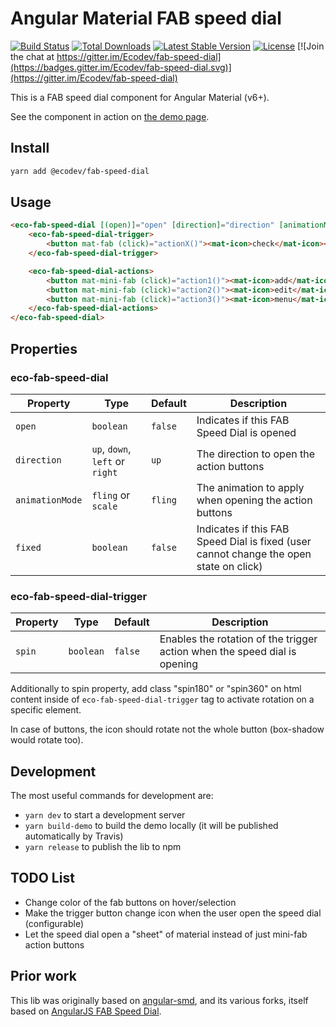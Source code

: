 # Angular Material FAB speed dial

[![Build Status](https://travis-ci.org/Ecodev/fab-speed-dial.svg?branch=master)](https://travis-ci.org/Ecodev/fab-speed-dial)
[![Total Downloads](https://img.shields.io/npm/dt/@ecodev/fab-speed-dial.svg)](https://www.npmjs.com/package/@ecodev/fab-speed-dial)
[![Latest Stable Version](https://img.shields.io/npm/v/@ecodev/fab-speed-dial.svg)](https://www.npmjs.com/package/@ecodev/fab-speed-dial)
[![License](https://img.shields.io/npm/l/@ecodev/fab-speed-dial.svg)](https://www.npmjs.com/package/@ecodev/fab-speed-dial)
[![Join the chat at https://gitter.im/Ecodev/fab-speed-dial](https://badges.gitter.im/Ecodev/fab-speed-dial.svg)](https://gitter.im/Ecodev/fab-speed-dial)

This is a FAB speed dial component for Angular Material (v6+).

See the component in action on [the demo page](https://ecodev.github.io/fab-speed-dial).

## Install

```bash
yarn add @ecodev/fab-speed-dial
```

## Usage

```html
<eco-fab-speed-dial [(open)]="open" [direction]="direction" [animationMode]="animationMode" [fixed]="fixed">
    <eco-fab-speed-dial-trigger>
        <button mat-fab (click)="actionX()"><mat-icon>check</mat-icon></button>
    </eco-fab-speed-dial-trigger>

    <eco-fab-speed-dial-actions>
        <button mat-mini-fab (click)="action1()"><mat-icon>add</mat-icon></button>
        <button mat-mini-fab (click)="action2()"><mat-icon>edit</mat-icon></button>
        <button mat-mini-fab (click)="action3()"><mat-icon>menu</mat-icon></button>
    </eco-fab-speed-dial-actions>
</eco-fab-speed-dial>
```

## Properties

### eco-fab-speed-dial

| Property         | Type                 | Default             | Description                                            |
|------------------|----------------------|---------------------|--------------------------------------------------------|
| `open`             | `boolean`          | `false`             | Indicates if this FAB Speed Dial is opened             |
| `direction`        | `up`, `down`, `left` or `right` | `up`   | The direction to open the action buttons               |
| `animationMode`    | `fling` or `scale` | `fling`             | The animation to apply when opening the action buttons |
| `fixed`            | `boolean`          | `false`             | Indicates if this FAB Speed Dial is fixed (user cannot change the open state on click) |

### eco-fab-speed-dial-trigger

| Property         | Type         | Default             | Description                                     |
|------------------|--------------|---------------------|-------------------------------------------------|
| `spin`           | `boolean`    | `false`             | Enables the rotation of the trigger action when the speed dial is opening |

Additionally to spin property, add class "spin180" or "spin360" on html content inside of `eco-fab-speed-dial-trigger` tag to activate rotation on a specific element.

In case of buttons, the icon should rotate not the whole button (box-shadow would rotate too).

## Development

The most useful commands for development are:

- `yarn dev` to start a development server
- `yarn build-demo` to build the demo locally (it will be published automatically by Travis)
- `yarn release` to publish the lib to npm

## TODO List

 - Change color of the fab buttons on hover/selection
 - Make the trigger button change icon when the user open the speed dial (configurable)
 - Let the speed dial open a "sheet" of material instead of just mini-fab action buttons

## Prior work

This lib was originally based on [angular-smd](https://github.com/jefersonestevo/angular-smd),
and its various forks, itself based on
[AngularJS FAB Speed Dial](https://material.angularjs.org/latest/demo/fabSpeedDial).
